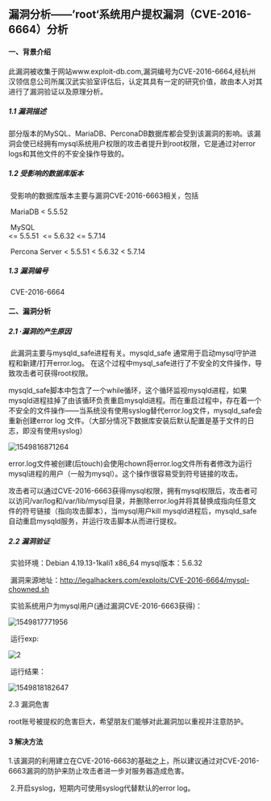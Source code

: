 ## 漏洞分析——’root‘系统用户提权漏洞（CVE-2016-6664）分析

#### 一、背景介绍

​	此漏洞被收集于网站www.exploit-db.com,漏洞编号为CVE-2016-6664,经杭州汉领信息公司所属汉武实验室评估后，认定其具有一定的研究价值，故由本人对其进行了漏洞验证以及原理分析。

##### 1.1 漏洞描述

​	部分版本的MySQL、MariaDB、PerconaDB数据库都会受到该漏洞的影响。该漏洞会使已经拥有mysql系统用户权限的攻击者提升到root权限，它是通过对error logs和其他文件的不安全操作导致的。

##### 1.2 受影响的数据库版本

​	受影响的数据库版本主要与漏洞CVE-2016-6663相关，包括

​	MariaDB 
   		 < 5.5.52

​	MySQL  
 		 <= 5.5.51
​		 <= 5.6.32
   		 <= 5.7.14

​	Percona Server
  		 < 5.5.51
   		 < 5.6.32
 		 < 5.7.14

##### 1.3 漏洞编号

​	CVE-2016-6664

  

#### 二、漏洞分析

##### 2.1  ·漏洞的产生原因

​	此漏洞主要与mysqld_safe进程有关。mysqld_safe 通常用于启动mysql守护进程和新建/打开error.log。
在这个过程中mysql_safe进行了不安全的文件操作，导致攻击者可获得root权限。

​	mysqld_safe脚本中包含了一个while循环，这个循环监视mysqld进程，如果mysqld进程挂掉了由该循环负责重启mysqld进程。而在重启过程中，存在着一个不安全的文件操作——当系统没有使用syslog替代error.log文件，mysqld_safe会重新创建error log 文件。（大部分情况下数据库安装后默认配置是基于文件的日志，即没有使用syslog）

![1549816871264](C:\Users\dqk\AppData\Roaming\Typora\typora-user-images\1549816871264.png)

​	error.log文件被创建(后touch)会使用chown将error.log文件所有者修改为运行mysql进程的用户（一般为mysql）。这个操作很容易受到符号链接的攻击。

​	攻击者可以通过CVE-2016-6663获得mysql权限，拥有mysql权限后，攻击者可以访问/var/log和/var/lib/mysql目录，并删除error.log并将其替换成指向任意文件的符号链接（指向攻击脚本），当mysql用户kill mysqld进程后，mysqld_safe自动重启mysqld服务，并运行攻击脚本从而进行提权。

##### 2.2 漏洞验证

​	实验环境：Debian 4.19.13-1kali1 x86_64	   mysql版本：5.6.32

​	漏洞来源地址：http://legalhackers.com/exploits/CVE-2016-6664/mysql-chowned.sh

​	实验系统用户为mysql用户(通过漏洞CVE-2016-6663获得)：

![1549817771956](https://github.com/leadsino/dqk/blob/master/2.12/images/1549817771956.png?raw=true)

​	运行exp:

![2](https://github.com/leadsino/dqk/blob/master/2.12/images/2.gif?raw=true)

​	运行结果：

![1549818182647](https://github.com/leadsino/dqk/blob/master/2.12/images/1549818182647.png?raw=true)

2.3 漏洞危害

​	root账号被提权的危害巨大，希望朋友们能够对此漏洞加以重视并注意防护。

#### 3 解决方法

​	1.该漏洞的利用建立在CVE-2016-6663的基础之上，所以建议通过对CVE-2016-6663漏洞的防护来防止攻击者进一步对服务器造成危害。

​	2.开启syslog，短期内可使用syslog代替默认的error log。

